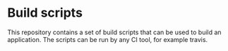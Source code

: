 # Build scripts

This repository contains a set of build scripts that can be used
to build an application. The scripts can be run by any CI tool, 
for example travis.
